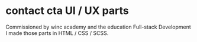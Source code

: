 # contact cta UI / UX parts

Commissioned by winc academy and the education Full-stack Development I made those parts in HTML / CSS / SCSS.